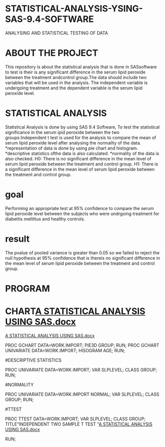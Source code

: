 # STATISTICAL-ANALYSIS-YSING-SAS-9.4-SOFTWARE
ANALYSING AND STATISTICAL TESTING OF DATA

# ABOUT THE PROJECT

This repository is about the statistical analysis that is done in SASsoftware to test is their is any significant difference in the serum lipid peroxide between the treatment andcontrol group.The data should include two variables that will be used in the analysis. The independent variable is undergoing treatment and the dependent variable is the serum lipid peroxide level.

# STATISTICAL ANALYSIS

Statistical Analysis is done by using SAS 9.4 Software, To test the statistical significance in the serum ipid peroxide between the two groups.Independent t test is used for the analysis to compare the mean of serum lipid peroxide level after analysing the normality of the data.
*representation of data is done by using pie chart and histogram.
*descriptive statistics ofthe data is also calculated.
*normality of the data is also checked.
H0:  There is no significant difference in the mean level of serum lipid peroxide between the treatment and control group.
H1:  There is a significant difference in the mean level of serum lipid peroxide between the treatment and control group.

# goal
 
 Performing an appropriate test at 95% confidence to compare the serum lipid peroxide level between the subjects who were undrgoing treatment for diabettis mellittus and healthy controls.
 
 # result
 
 The pvalue of pooled variance is greater than 0.05 so we failed to reject the null hypothesis at 95% confidence that is thereis no significant difference in the mean level of serum lipid peroxide between the treatment and control group.
 
 # PROGRAM
 
 
 
 
 
 
 
 
 
 
 
 # CHART[A   STATISTICAL  ANALYSIS  USING SAS.docx](https://github.com/ANSU481/STATISTICAL-ANALYSIS-YSING-SAS-9.4-SOFTWARE/files/10337917/A.STATISTICAL.ANALYSIS.USING.SAS.docx)
[A   STATISTICAL  ANALYSIS  USING SAS.docx](https://github.com/ANSU481/STATISTICAL-ANALYSIS-YSING-SAS-9.4-SOFTWARE/files/10337924/A.STATISTICAL.ANALYSIS.USING.SAS.docx)

 
 
 PROC GCHART DATA=WORK.IMPORT;
 PIE3D GROUP;
 RUN;
 PROC GCHART UNIVARIATE DATA=WORK.IMPORT;
 HISOGRAM AGE;
 RUN;
 
 #DESCRIPTIVE STATISTICS
 
  PROC UNIVARIATE DATA=WORK.IMPORT;
  VAR SLPLEVEL;
  CLASS GROUP;
  RUN;
  
  #NORMALITY
  
  PROC UNIVARIATE DATA=WORK.IMPORT NORMAL;
  VAR SLPLEVEL;
  CLASS GROUP;
  RUN;
  
  #TTEST
  
  PROC TTEST DATA=WORK.IMPORT;
  VAR SLPLEVEL;
  CLASS GROUP;
  TITLE"INDEPENDENT TWO SAMPLE T TEST "[A   STATISTICAL  ANALYSIS  USING SAS.docx](https://github.com/ANSU481/STATISTICAL-ANALYSIS-YSING-SAS-9.4-SOFTWARE/files/10337935/A.STATISTICAL.ANALYSIS.USING.SAS.docx)

  RUN;
  
  
 
 


